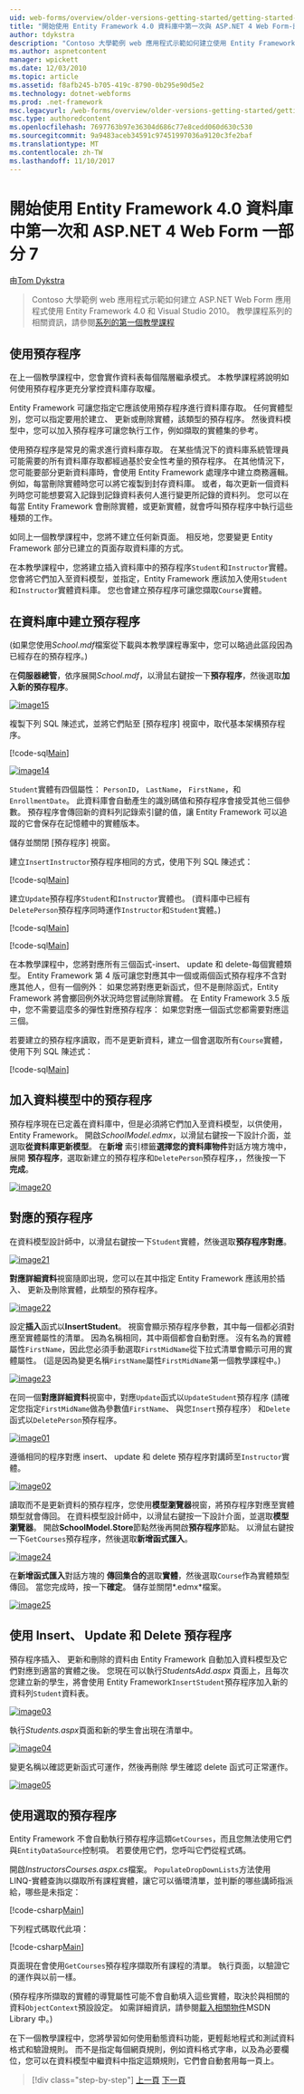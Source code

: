```yaml
---
uid: web-forms/overview/older-versions-getting-started/getting-started-with-ef/the-entity-framework-and-aspnet-getting-started-part-7
title: "開始使用 Entity Framework 4.0 資料庫中第一次與 ASP.NET 4 Web Form-部分 7 |Microsoft 文件"
author: tdykstra
description: "Contoso 大學範例 web 應用程式示範如何建立使用 Entity Framework 的 ASP.NET Web Form 應用程式。 範例應用程式是..."
ms.author: aspnetcontent
manager: wpickett
ms.date: 12/03/2010
ms.topic: article
ms.assetid: f8afb245-b705-419c-8790-0b295e90d5e2
ms.technology: dotnet-webforms
ms.prod: .net-framework
msc.legacyurl: /web-forms/overview/older-versions-getting-started/getting-started-with-ef/the-entity-framework-and-aspnet-getting-started-part-7
msc.type: authoredcontent
ms.openlocfilehash: 7697763b97e36304d686c77e8cedd060d630c530
ms.sourcegitcommit: 9a9483aceb34591c97451997036a9120c3fe2baf
ms.translationtype: MT
ms.contentlocale: zh-TW
ms.lasthandoff: 11/10/2017
---
```

<a name="getting-started-with-entity-framework-40-database-first-and-aspnet-4-web-forms---part-7"></a>開始使用 Entity Framework 4.0 資料庫中第一次和 ASP.NET 4 Web Form 一部分 7
====================
由[Tom Dykstra](https://github.com/tdykstra)

> Contoso 大學範例 web 應用程式示範如何建立 ASP.NET Web Form 應用程式使用 Entity Framework 4.0 和 Visual Studio 2010。 教學課程系列的相關資訊，請參閱[系列的第一個教學課程](the-entity-framework-and-aspnet-getting-started-part-1.md)


## <a name="using-stored-procedures"></a>使用預存程序

在上一個教學課程中，您會實作資料表每個階層繼承模式。 本教學課程將說明如何使用預存程序更充分掌控資料庫存取權。

Entity Framework 可讓您指定它應該使用預存程序進行資料庫存取。 任何實體型別，您可以指定要用於建立、 更新或刪除實體，該類型的預存程序。 然後資料模型中，您可以加入預存程序可讓您執行工作，例如擷取的實體集的參考。

使用預存程序是常見的需求進行資料庫存取。 在某些情況下的資料庫系統管理員可能需要的所有資料庫存取都經過基於安全性考量的預存程序。 在其他情況下，您可能要部分更新資料庫時，會使用 Entity Framework 處理序中建立商務邏輯。 例如，每當刪除實體時您可以將它複製到封存資料庫。 或者，每次更新一個資料列時您可能想要寫入記錄到記錄資料表何人進行變更所記錄的資料列。 您可以在每當 Entity Framework 會刪除實體，或更新實體，就會呼叫預存程序中執行這些種類的工作。

如同上一個教學課程中，您將不建立任何新頁面。 相反地，您要變更 Entity Framework 部分已建立的頁面存取資料庫的方式。

在本教學課程中，您將建立插入資料庫中的預存程序`Student`和`Instructor`實體。 您會將它們加入至資料模型，並指定，Entity Framework 應該加入使用`Student`和`Instructor`實體資料庫。 您也會建立預存程序可讓您擷取`Course`實體。

## <a name="creating-stored-procedures-in-the-database"></a>在資料庫中建立預存程序

(如果您使用*School.mdf*檔案從下載與本教學課程專案中，您可以略過此區段因為已經存在的預存程序。)

在**伺服器總管**，依序展開*School.mdf*，以滑鼠右鍵按一下**預存程序**，然後選取**加入新的預存程序**。

[![image15](the-entity-framework-and-aspnet-getting-started-part-7/_static/image2.png)](the-entity-framework-and-aspnet-getting-started-part-7/_static/image1.png)

複製下列 SQL 陳述式，並將它們貼至 [預存程序] 視窗中，取代基本架構預存程序。

[!code-sql[Main](the-entity-framework-and-aspnet-getting-started-part-7/samples/sample1.sql)]

[![image14](the-entity-framework-and-aspnet-getting-started-part-7/_static/image4.png)](the-entity-framework-and-aspnet-getting-started-part-7/_static/image3.png)

`Student`實體有四個屬性： `PersonID`， `LastName`， `FirstName`，和`EnrollmentDate`。 此資料庫會自動產生的識別碼值和預存程序會接受其他三個參數。 預存程序會傳回新的資料列記錄索引鍵的值，讓 Entity Framework 可以追蹤的它會保存在記憶體中的實體版本。

儲存並關閉 [預存程序] 視窗。

建立`InsertInstructor`預存程序相同的方式，使用下列 SQL 陳述式：

[!code-sql[Main](the-entity-framework-and-aspnet-getting-started-part-7/samples/sample2.sql)]

建立`Update`預存程序`Student`和`Instructor`實體也。 (資料庫中已經有`DeletePerson`預存程序同時運作`Instructor`和`Student`實體。)

[!code-sql[Main](the-entity-framework-and-aspnet-getting-started-part-7/samples/sample3.sql)]

[!code-sql[Main](the-entity-framework-and-aspnet-getting-started-part-7/samples/sample4.sql)]

在本教學課程中，您將對應所有三個函式-insert、 update 和 delete-每個實體類型。 Entity Framework 第 4 版可讓您對應其中一個或兩個函式預存程序不含對應其他人，但有一個例外： 如果您將對應更新函式，但不是刪除函式，Entity Framework 將會擲回例外狀況時您嘗試刪除實體。 在 Entity Framework 3.5 版中，您不需要這麼多的彈性對應預存程序： 如果您對應一個函式您都需要對應這三個。

若要建立的預存程序讀取，而不是更新資料，建立一個會選取所有`Course`實體，使用下列 SQL 陳述式：

[!code-sql[Main](the-entity-framework-and-aspnet-getting-started-part-7/samples/sample5.sql)]

## <a name="adding-the-stored-procedures-to-the-data-model"></a>加入資料模型中的預存程序

預存程序現在已定義在資料庫中，但是必須將它們加入至資料模型，以供使用，Entity Framework。 開啟*SchoolModel.edmx*，以滑鼠右鍵按一下設計介面，並選取**從資料庫更新模型**。 在**新增** 索引標籤**選擇您的資料庫物件**對話方塊方塊中，展開 **預存程序**，選取新建立的預存程序和`DeletePerson`預存程序，，然後按一下 **完成**。

[![image20](the-entity-framework-and-aspnet-getting-started-part-7/_static/image6.png)](the-entity-framework-and-aspnet-getting-started-part-7/_static/image5.png)

## <a name="mapping-the-stored-procedures"></a>對應的預存程序

在資料模型設計師中，以滑鼠右鍵按一下`Student`實體，然後選取**預存程序對應**。

[![image21](the-entity-framework-and-aspnet-getting-started-part-7/_static/image8.png)](the-entity-framework-and-aspnet-getting-started-part-7/_static/image7.png)

**對應詳細資料**視窗隨即出現，您可以在其中指定 Entity Framework 應該用於插入、 更新及刪除實體，此類型的預存程序。

[![image22](the-entity-framework-and-aspnet-getting-started-part-7/_static/image10.png)](the-entity-framework-and-aspnet-getting-started-part-7/_static/image9.png)

設定**插入**函式以**InsertStudent**。 視窗會顯示預存程序參數，其中每一個都必須對應至實體屬性的清單。 因為名稱相同，其中兩個都會自動對應。 沒有名為的實體屬性`FirstName`，因此您必須手動選取`FirstMidName`從下拉式清單會顯示可用的實體屬性。 (這是因為變更名稱`FirstName`屬性`FirstMidName`第一個教學課程中。)

[![image23](the-entity-framework-and-aspnet-getting-started-part-7/_static/image12.png)](the-entity-framework-and-aspnet-getting-started-part-7/_static/image11.png)

在同一個**對應詳細資料**視窗中，對應`Update`函式以`UpdateStudent`預存程序 (請確定您指定`FirstMidName`做為參數值`FirstName`、 與您`Insert`預存程序） 和`Delete`函式以`DeletePerson`預存程序。

[![image01](the-entity-framework-and-aspnet-getting-started-part-7/_static/image14.png)](the-entity-framework-and-aspnet-getting-started-part-7/_static/image13.png)

遵循相同的程序對應 insert、 update 和 delete 預存程序對講師至`Instructor`實體。

[![image02](the-entity-framework-and-aspnet-getting-started-part-7/_static/image16.png)](the-entity-framework-and-aspnet-getting-started-part-7/_static/image15.png)

讀取而不是更新資料的預存程序，您使用**模型瀏覽器**視窗，將預存程序對應至實體類型就會傳回。 在資料模型設計師中，以滑鼠右鍵按一下設計介面，並選取**模型瀏覽器**。 開啟**SchoolModel.Store**節點然後再開啟**預存程序**節點。 以滑鼠右鍵按一下`GetCourses`預存程序，然後選取**新增函式匯入**。

[![image24](the-entity-framework-and-aspnet-getting-started-part-7/_static/image18.png)](the-entity-framework-and-aspnet-getting-started-part-7/_static/image17.png)

在**新增函式匯入**對話方塊的 **傳回集合的**選取**實體**，然後選取`Course`作為實體類型傳回。 當您完成時，按一下**確定**。 儲存並關閉*.edmx*檔案。

[![image25](the-entity-framework-and-aspnet-getting-started-part-7/_static/image20.png)](the-entity-framework-and-aspnet-getting-started-part-7/_static/image19.png)

## <a name="using-insert-update-and-delete-stored-procedures"></a>使用 Insert、 Update 和 Delete 預存程序

預存程序插入、 更新和刪除的資料由 Entity Framework 自動加入資料模型及它們對應到適當的實體之後。 您現在可以執行*StudentsAdd.aspx*  頁面上，且每次您建立新的學生，將會使用 Entity Framework`InsertStudent`預存程序加入新的資料列`Student`資料表。

[![image03](the-entity-framework-and-aspnet-getting-started-part-7/_static/image22.png)](the-entity-framework-and-aspnet-getting-started-part-7/_static/image21.png)

執行*Students.aspx*頁面和新的學生會出現在清單中。

[![image04](the-entity-framework-and-aspnet-getting-started-part-7/_static/image24.png)](the-entity-framework-and-aspnet-getting-started-part-7/_static/image23.png)

變更名稱以確認更新函式可運作，然後再刪除 學生確認 delete 函式可正常運作。

[![image05](the-entity-framework-and-aspnet-getting-started-part-7/_static/image26.png)](the-entity-framework-and-aspnet-getting-started-part-7/_static/image25.png)

## <a name="using-select-stored-procedures"></a>使用選取的預存程序

Entity Framework 不會自動執行預存程序這類`GetCourses`，而且您無法使用它們與`EntityDataSource`控制項。 若要使用它們，您呼叫它們從程式碼。

開啟*InstructorsCourses.aspx.cs*檔案。 `PopulateDropDownLists`方法使用 LINQ-實體查詢以擷取所有課程實體，讓它可以循環清單，並判斷的哪些講師指派給，哪些是未指定：

[!code-csharp[Main](the-entity-framework-and-aspnet-getting-started-part-7/samples/sample6.cs)]

下列程式碼取代此項：

[!code-csharp[Main](the-entity-framework-and-aspnet-getting-started-part-7/samples/sample7.cs)]

頁面現在會使用`GetCourses`預存程序擷取所有課程的清單。 執行頁面，以驗證它的運作與以前一樣。

(預存程序所擷取的實體的導覽屬性可能不會自動填入這些實體，取決於與相關的資料`ObjectContext`預設設定。 如需詳細資訊，請參閱[載入相關物件](https://msdn.microsoft.com/en-us/library/bb896272.aspx)MSDN Library 中。)

在下一個教學課程中，您將學習如何使用動態資料功能，更輕鬆地程式和測試資料格式和驗證規則。 而不是指定每個網頁規則，例如資料格式字串，以及為必要欄位，您可以在資料模型中繼資料中指定這類規則，它們會自動套用每一頁上。

>[!div class="step-by-step"]
[上一頁](the-entity-framework-and-aspnet-getting-started-part-6.md)
[下一頁](the-entity-framework-and-aspnet-getting-started-part-8.md)
